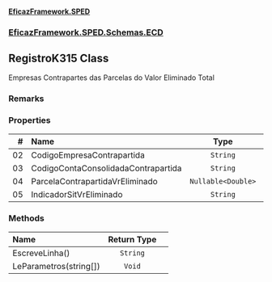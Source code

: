 #### [EficazFramework.SPED](EficazFrameworkSPED.md 'EficazFramework SPED')
### [EficazFramework.SPED.Schemas.ECD](EficazFramework.SPED.Schemas.ECD.md 'EficazFramework.SPED.Schemas.ECD')

## RegistroK315 Class

Empresas Contrapartes das Parcelas do Valor Eliminado Total

### Remarks
### Properties

| # | Name | Type | |
| ---: | :--- | :---: | :--- |
| 02 | CodigoEmpresaContrapartida | `String` |  |
| 03 | CodigoContaConsolidadaContrapartida | `String` |  |
| 04 | ParcelaContrapartidaVrEliminado | `Nullable<Double>` |  |
| 05 | IndicadorSitVrEliminado | `String` |  |
### Methods

| Name | Return Type | |
| :--- | :---: | :--- |
| EscreveLinha() | `String` |  |
| LeParametros(string[]) | `Void` |  |
